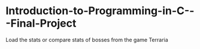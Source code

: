 # Introduction-to-Programming-in-C---Final-Project
Load the stats or compare stats of bosses from the game Terraria
